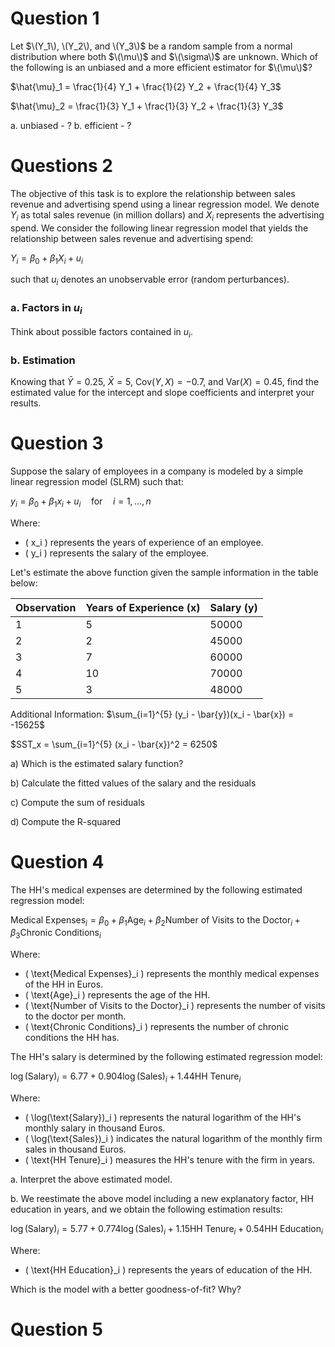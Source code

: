 # Question 1

Let $\(Y_1\), \(Y_2\), and \(Y_3\)$ be a random sample from a normal distribution where both $\(\mu\)$ and $\(\sigma\)$ are unknown. Which of the following is an unbiased and a more efficient estimator for $\(\mu\)$? 

$\hat{\mu}_1 = \frac{1}{4} Y_1 + \frac{1}{2} Y_2 + \frac{1}{4} Y_3$

$\hat{\mu}_2 = \frac{1}{3} Y_1 + \frac{1}{3} Y_2 + \frac{1}{3} Y_3$

a. unbiased - ?
b. efficient - ?

# Questions 2

The objective of this task is to explore the relationship between sales revenue and advertising spend using a linear regression model.
We denote $Y_i$ as total sales revenue (in million dollars) and $X_i$ represents the advertising spend. We consider the following linear regression model that yields the relationship between sales revenue and advertising spend:

$Y_i = \beta_0 + \beta_1 X_i + u_i$

such that $u_i$ denotes an unobservable error (random perturbances).

### a. Factors in $u_i$
Think about possible factors contained in $u_i$.

### b. Estimation
Knowing that $\bar{Y} = 0.25$, $\bar{X} = 5$, $\text{Cov}(Y, X) = -0.7$, and $\text{Var}(X) = 0.45$, find the estimated value for the intercept and slope coefficients and interpret your results.


# Question 3
Suppose the salary of employees in a company is modeled by a simple linear regression model (SLRM) such that:

$y_i = \beta_0 + \beta_1 x_i + u_i \quad \text{for} \quad i = 1, ..., n$

Where:
- \( x_i \) represents the years of experience of an employee.
- \( y_i \) represents the salary of the employee.

Let's estimate the above function given the sample information in the table below:

| Observation | Years of Experience (x) | Salary (y) |
|-------------|-------------------------|------------|
| 1           | 5                       | 50000      |
| 2           | 2                       | 45000      |
| 3           | 7                       | 60000      |
| 4           | 10                      | 70000      |
| 5           | 3                       | 48000      |

Additional Information:
$\sum_{i=1}^{5} (y_i - \bar{y})(x_i - \bar{x}) = -15625$

$SST_x = \sum_{i=1}^{5} (x_i - \bar{x})^2 = 6250$

a) Which is the estimated salary function?

b) Calculate the fitted values of the salary and the residuals

c) Compute the sum of residuals

d) Compute the R-squared

# Question 4

The HH's medical expenses are determined by the following estimated regression model:

$\text{Medical Expenses}_i = \beta_0 + \beta_1 \text{Age}_i + \beta_2 \text{Number of Visits to the Doctor}_i + \beta_3 \text{Chronic Conditions}_i$

Where:
- \( \text{Medical Expenses}_i \) represents the monthly medical expenses of the HH in Euros.
- \( \text{Age}_i \) represents the age of the HH.
- \( \text{Number of Visits to the Doctor}_i \) represents the number of visits to the doctor per month.
- \( \text{Chronic Conditions}_i \) represents the number of chronic conditions the HH has.

The HH's salary is determined by the following estimated regression model:

$\log(\text{Salary})_i = 6.77 + 0.904 \log(\text{Sales})_i + 1.44 \text{HH Tenure}_i$

Where:
- \( \log(\text{Salary})_i \) represents the natural logarithm of the HH's monthly salary in thousand Euros.
- \( \log(\text{Sales})_i \) indicates the natural logarithm of the monthly firm sales in thousand Euros.
- \( \text{HH Tenure}_i \) measures the HH's tenure with the firm in years.

a. Interpret the above estimated model.

b. We reestimate the above model including a new explanatory factor, HH education in years, and we obtain the following estimation results:

$\log(\text{Salary})_i = 5.77 + 0.774 \log(\text{Sales})_i + 1.15 \text{HH Tenure}_i + 0.54 \text{HH Education}_i$

Where:
- \( \text{HH Education}_i \) represents the years of education of the HH.

Which is the model with a better goodness-of-fit? Why?



# Question 5

